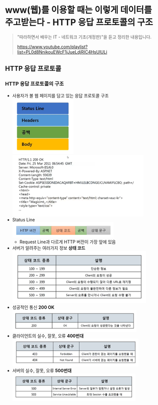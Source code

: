 # www(웹)를 이용할 때는 이렇게 데이터를 주고받는다 - HTTP 응답 프로토콜의 구조

> "따라하면서 배우는 IT - 네트워크 기초(개정판)"을 듣고 정리한 내용입니다.
>
> https://www.youtube.com/playlist?list=PL0d8NnikouEWcF1jJueLdjRIC4HsUlULi

## HTTP 응답 프로토콜
### HTTP 응답 프로토콜의 구조
- 사용자가 볼 웹 페이지를 담고 있는 응답 프로토콜 구조
<br><img src="./img/11_응답 프로토콜 구조.PNG" height="180px">
<br><img src="./img/11_응답 프로토콜 구조2.PNG" height="200px">
- Status Line
<br><img src="./img/11_Status Line.PNG" height="50px">
    - Request Line과 다르게 HTTP 버전이 가장 앞에 있음
- 서버가 알려주는 여러가지 정보 **상태 코드**
<br><img src="./img/11_상태 코드.PNG" height="170px">
- 성공적인 통신 **200 OK**
<br><img src="./img/11_200 OK.PNG" height="70px">
- 클라이언트의 실수, 잘못, 오류 **400번대**
<br><img src="./img/11_400번대.PNG" height="90px">
- 서버의 실수, 잘못, 오류 **500번대**
<br><img src="./img/11_500번대.PNG" height="90px">